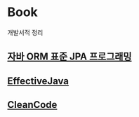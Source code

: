 # Book
개발서적 정리
## [자바 ORM 표준 JPA 프로그래밍](https://github.com/yumip1997/Book/tree/main/%EC%9E%90%EB%B0%94%20ORM%20%ED%91%9C%EC%A4%80%20JPA%20%ED%94%84%EB%A1%9C%EA%B7%B8%EB%9E%98%EB%B0%8D)
## [EffectiveJava](https://github.com/yumip1997/Book/tree/main/EffectiveJava)
## [CleanCode](https://github.com/yumip1997/Book/tree/main/CleanCode)

